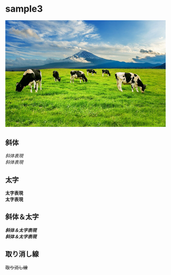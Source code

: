 # sample3

![](images/sample_image_3.jpg)

## 斜体
*斜体表現*
<br>
_斜体表現_

## 太字
**太字表現**
<br>
__太字表現__

## 斜体＆太字
***斜体＆太字表現***
<br>
___斜体＆太字表現___

## 取り消し線
~~取り消し線~~
